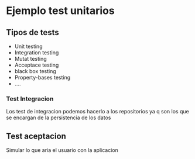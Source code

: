 # Ejemplo test unitarios
## Tipos de tests
- Unit testing
- Integration testing
- Mutat testing
- Acceptace testing
- black box testing
- Property-bases testing
- ....
### Test Integracion
Los test de integracion podemos hacerlo a los repositorios ya q son los que se encargan de la persistencia de los datos
## Test aceptacion
Simular lo que aria el usuario con la aplicacion